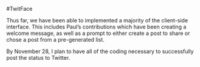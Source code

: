 #TwitFace

Thus far, we have been able to implemented a majority of the client-side interface. This includes Paul’s contributions which have been
 creating a welcome message, as well as a prompt to either create a post to share or chose a post from a pre-generated list.

 By November 28, I plan to have all of the coding necessary to successfully post the status to Twitter.
